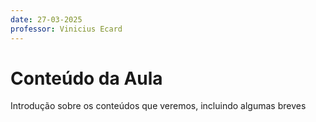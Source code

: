 ```yaml
---
date: 27-03-2025
professor: Vinicius Ecard
---
```

# Conteúdo da Aula
Introdução sobre os conteúdos que veremos, incluindo algumas breves 